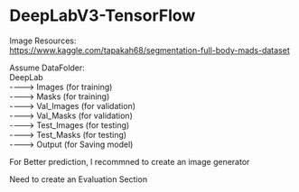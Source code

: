 # DeepLabV3-TensorFlow
Image Resources: <br>
https://www.kaggle.com/tapakah68/segmentation-full-body-mads-dataset
<br> 

Assume DataFolder: <br>
DeepLab <br>
   ----> Images (for training) <br>
   ----> Masks (for training) <br>
   ----> Val_Images (for validation) <br>
   ----> Val_Masks (for validation) <br>
   ----> Test_Images (for testing) <br>
   ----> Test_Masks (for testing) <br>
   ----> Output (for Saving model) <br>

For Better prediction, I recommned to create an image generator <br> 

Need to create an Evaluation Section 
